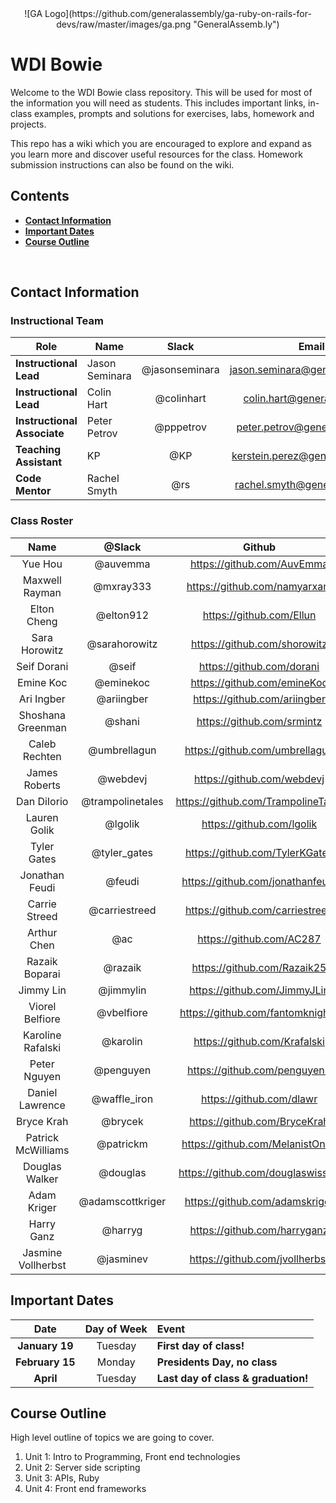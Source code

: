 <center>
![GA Logo](https://github.com/generalassembly/ga-ruby-on-rails-for-devs/raw/master/images/ga.png "GeneralAssemb.ly")
</center>

# WDI Bowie

Welcome to the WDI Bowie class repository. This will be used for most of the information you will need as students. This includes important links, in-class examples, prompts and solutions for exercises, labs, homework and projects.

This repo has a wiki which you are encouraged to explore and expand as you learn more and discover useful resources for the class. Homework submission instructions can also be found on the wiki.

## Contents

- [**Contact Information**](#contact-information)
- [**Important Dates**](#important-dates)
- [**Course Outline**](#course-outline)

<br>

## Contact Information

### Instructional Team

| Role                   | Name               | Slack       | Email         | GitHub |
|------------------------|--------------------|:-------------:|:-------------:|:------:|
| **Instructional Lead** | Jason Seminara | @jasonseminara | jason.seminara@generalassemb.ly | [jasonseminara](https://github.com/jasonseminara) |
| **Instructional Lead** | Colin Hart | @colinhart | colin.hart@generalassemb.ly | [ColinTheRobot](https://github.com/ColinTheRobot) |
| **Instructional Associate** | Peter Petrov | @pppetrov | peter.petrov@generalassemb.ly | [pppetrov](https://github.com/pppetrov) |
| **Teaching Assistant** | KP | @KP | kerstein.perez@generalassemb.ly | [kersteinperez](https://github.com/kersteinperez) |
| **Code Mentor** | Rachel Smyth | @rs | rachel.smyth@generalassemb.ly | [RachelScodes](https://github.com/RachelScodes) |

### Class Roster

| Name | @Slack | Github |
| :--: | :----: | :----: |
|Yue Hou|@auvemma|https://github.com/AuvEmma|
|Maxwell Rayman|@mxray333|https://github.com/namyarxam|
|Elton Cheng|@elton912|https://github.com/Ellun|
|Sara Horowitz|@sarahorowitz|https://github.com/shorowitz|
|Seif Dorani|@seif|https://github.com/dorani|
|Emine Koc|@eminekoc|https://github.com/emineKoc|
|Ari Ingber|@ariingber|https://github.com/ariingber|
|Shoshana Greenman|@shani|https://github.com/srmintz|
|Caleb Rechten|@umbrellagun|https://github.com/umbrellagun|
|James Roberts|@webdevj|https://github.com/webdevj|
|Dan DiIorio|@trampolinetales|https://github.com/TrampolineTales|
|Lauren Golik|@lgolik|https://github.com/lgolik|
|Tyler Gates|@tyler_gates|https://github.com/TylerKGates|
|Jonathan Feudi|@feudi|https://github.com/jonathanfeudi|
|Carrie Streed|@carriestreed|https://github.com/carriestreed|
|Arthur Chen|@ac|https://github.com/AC287|
|Razaik Boparai|@razaik|https://github.com/Razaik25|
|Jimmy Lin|@jimmylin|https://github.com/JimmyJLin|
|Viorel Belfiore|@vbelfiore|https://github.com/fantomknight1|
|Karoline Rafalski|@karolin|https://github.com/Krafalski|
|Peter Nguyen|@penguyen|https://github.com/penguyen1|
|Daniel Lawrence|@waffle_iron|https://github.com/dlawr|
|Bryce Krah|@brycek|https://github.com/BryceKrah|
|Patrick McWilliams|@patrickm|https://github.com/MelanistOnca|
|Douglas Walker|@douglas|https://github.com/douglaswissett|
|Adam Kriger|@adamscottkriger|https://github.com/adamskriger|
|Harry Ganz|@harryg|https://github.com/harryganz|
|Jasmine Vollherbst|@jasminev|https://github.com/jvollherbst|

## Important Dates

| Date | Day of Week | Event |
|:----:|:-----------:|:------|
| **January 19**  | Tuesday  | **First day of class!** |
| **February 15** | Monday  | **Presidents Day, no class** |
| **April**    | Tuesday | **Last day of class & graduation!** |

## Course Outline

High level outline of topics we are going to cover.

1. Unit 1: Intro to Programming, Front end technologies
2. Unit 2: Server side scripting
3. Unit 3: APIs, Ruby
4. Unit 4: Front end frameworks

